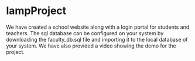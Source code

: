 # lampProject

We have created a school website along with a login portal for students and teachers.
The sql database can be configured on your system by downloading the faculty_db.sql 
file and importing it to the local database of your system. 
We have also provided a video showing the demo for the project.
